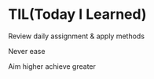 # TIL(Today I Learned)
Review daily assignment & apply methods

Never ease

Aim higher achieve greater